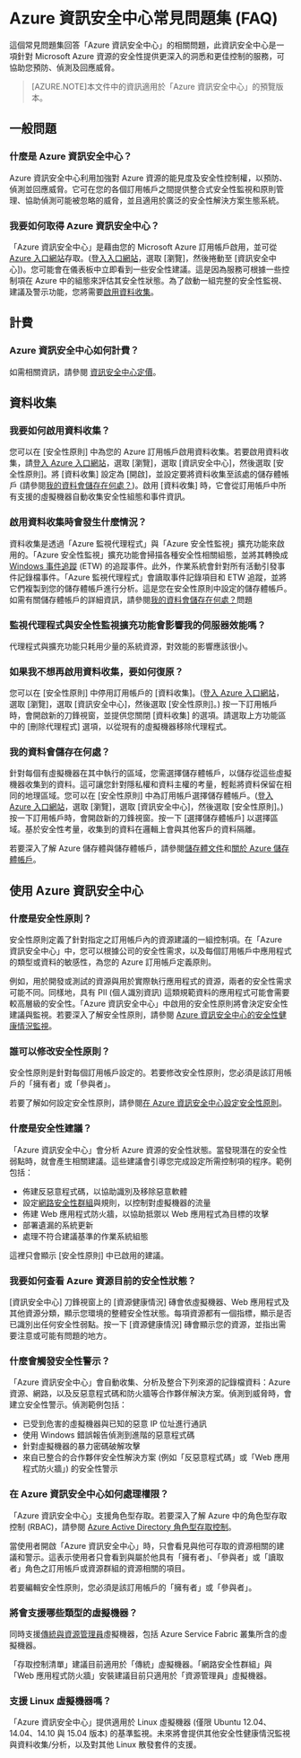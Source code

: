 <properties
   pageTitle="Azure 資訊安全中心常見問題集 (FAQ) | Microsoft Azure"
   description="這個常見問題集回答「Azure 資訊安全中心」的相關問題。"
   services="security-center"
   documentationCenter="na"
   authors="TerryLanfear"
   manager="StevenPo"
   editor=""/>

<tags
   ms.service="security-center"
   ms.devlang="na"
   ms.topic="article"
   ms.tgt_pltfrm="na"
   ms.workload="na"
   ms.date="12/10/2015"
   ms.author="terrylan"/>

# Azure 資訊安全中心常見問題集 (FAQ)

這個常見問題集回答「Azure 資訊安全中心」的相關問題，此資訊安全中心是一項針對 Microsoft Azure 資源的安全性提供更深入的洞悉和更佳控制的服務，可協助您預防、偵測及回應威脅。

> [AZURE.NOTE]本文件中的資訊適用於「Azure 資訊安全中心」的預覽版本。

## 一般問題

### 什麼是 Azure 資訊安全中心？
Azure 資訊安全中心利用加強對 Azure 資源的能見度及安全性控制權，以預防、偵測並回應威脅。它可在您的各個訂用帳戶之間提供整合式安全性監視和原則管理、協助偵測可能被忽略的威脅，並且適用於廣泛的安全性解決方案生態系統。

### 我要如何取得 Azure 資訊安全中心？
「Azure 資訊安全中心」是藉由您的 Microsoft Azure 訂用帳戶啟用，並可從 [Azure 入口網站](http://azure.microsoft.com/features/azure-portal/)存取。([登入入口網站](https://portal.azure.com)，選取 [瀏覽]，然後捲動至 [資訊安全中心])。您可能會在儀表板中立即看到一些安全性建議。這是因為服務可根據一些控制項在 Azure 中的組態來評估其安全性狀態。為了啟動一組完整的安全性監視、建議及警示功能，您將需要[啟用資料收集](#data-collection)。

## 計費

### Azure 資訊安全中心如何計費？
如需相關資訊，請參閱 [資訊安全中心定價](https://azure.microsoft.com/pricing/details/security-center/)。

## 資料收集

### 我要如何啟用資料收集？<a name=data-collection></a>
您可以在 [安全性原則] 中為您的 Azure 訂用帳戶啟用資料收集。若要啟用資料收集，請[登入 Azure 入口網站](https://portal.azure.com)，選取 [瀏覽]，選取 [資訊安全中心]，然後選取 [安全性原則]。將 [資料收集] 設定為 [開啟]，並設定要將資料收集至該處的儲存體帳戶 (請參閱[我的資料會儲存在何處？](#where-is-my-data-stored))。啟用 [資料收集] 時，它會從訂用帳戶中所有支援的虛擬機器自動收集安全性組態和事件資訊。

### 啟用資料收集時會發生什麼情況？
資料收集是透過「Azure 監視代理程式」與「Azure 安全性監視」擴充功能來啟用的。「Azure 安全性監視」擴充功能會掃描各種安全性相關組態，並將其轉換成 [Windows 事件追蹤](https://msdn.microsoft.com/library/windows/desktop/bb968803.aspx) (ETW) 的追蹤事件。此外，作業系統會針對所有活動引發事件記錄檔事件。「Azure 監視代理程式」會讀取事件記錄項目和 ETW 追蹤，並將它們複製到您的儲存體帳戶進行分析。這是您在安全性原則中設定的儲存體帳戶。如需有關儲存體帳戶的詳細資訊，請參閱[我的資料會儲存在何處？](#where-is-my-data-stored)問題

### 監視代理程式與安全性監視擴充功能會影響我的伺服器效能嗎？
代理程式與擴充功能只耗用少量的系統資源，對效能的影響應該很小。

### 如果我不想再啟用資料收集，要如何復原？
您可以在 [安全性原則] 中停用訂用帳戶的 [資料收集]。([登入 Azure 入口網站](https://portal.azure.com)，選取 [瀏覽]，選取 [資訊安全中心]，然後選取 [安全性原則]。) 按一下訂用帳戶時，會開啟新的刀鋒視窗，並提供您關閉 [資料收集] 的選項。請選取上方功能區中的 [刪除代理程式] 選項，以從現有的虛擬機器移除代理程式。

### 我的資料會儲存在何處？<a name=where-is-my-data-stored></a>
針對每個有虛擬機器在其中執行的區域，您需選擇儲存體帳戶，以儲存從這些虛擬機器收集到的資料。這可讓您針對隱私權和資料主權的考量，輕鬆將資料保留在相同的地理區域。您可以在 [安全性原則] 中為訂用帳戶選擇儲存體帳戶。([登入 Azure 入口網站](https://portal.azure.com)，選取 [瀏覽]，選取 [資訊安全中心]，然後選取 [安全性原則]。) 按一下訂用帳戶時，會開啟新的刀鋒視窗。按一下 [選擇儲存體帳戶] 以選擇區域。基於安全性考量，收集到的資料在邏輯上會與其他客戶的資料隔離。

若要深入了解 Azure 儲存體與儲存體帳戶，請參閱[儲存體文件](https://azure.microsoft.com/documentation/services/storage/)和[關於 Azure 儲存體帳戶](storage-create-storage-account.md)。

## 使用 Azure 資訊安全中心

### 什麼是安全性原則？
安全性原則定義了針對指定之訂用帳戶內的資源建議的一組控制項。在「Azure 資訊安全中心」中，您可以根據公司的安全性需求，以及每個訂用帳戶中應用程式的類型或資料的敏感性，為您的 Azure 訂用帳戶定義原則。

例如，用於開發或測試的資源與用於實際執行應用程式的資源，兩者的安全性需求可能不同。同樣地，具有 PII (個人識別資訊) 這類規範資料的應用程式可能會需要較高層級的安全性。「Azure 資訊安全中心」中啟用的安全性原則將會決定安全性建議與監視。若要深入了解安全性原則，請參閱 [Azure 資訊安全中心的安全性健康情況監視](security-center-monitoring.md)。

### 誰可以修改安全性原則？
安全性原則是針對每個訂用帳戶設定的。若要修改安全性原則，您必須是該訂用帳戶的「擁有者」或「參與者」。

若要了解如何設定安全性原則，請參閱[在 Azure 資訊安全中心設定安全性原則](security-center-policies.md)。

### 什麼是安全性建議？
「Azure 資訊安全中心」會分析 Azure 資源的安全性狀態。當發現潛在的安全性弱點時，就會產生相關建議。這些建議會引導您完成設定所需控制項的程序。範例包括：

- 佈建反惡意程式碼，以協助識別及移除惡意軟體
- 設定[網路安全性群組](virtual-networks-nsg.md)與規則，以控制對虛擬機器的流量
- 佈建 Web 應用程式防火牆，以協助抵禦以 Web 應用程式為目標的攻擊
- 部署遺漏的系統更新
- 處理不符合建議基準的作業系統組態

這裡只會顯示 [安全性原則] 中已啟用的建議。

### 我要如何查看 Azure 資源目前的安全性狀態？
[資訊安全中心] 刀鋒視窗上的 [資源健康情況] 磚會依虛擬機器、Web 應用程式及其他資源分類，顯示您環境的整體安全性狀態。每項資源都有一個指標，顯示是否已識別出任何安全性弱點。按一下 [資源健康情況] 磚會顯示您的資源，並指出需要注意或可能有問題的地方。

### 什麼會觸發安全性警示？
「Azure 資訊安全中心」會自動收集、分析及整合下列來源的記錄檔資料：Azure 資源、網路，以及反惡意程式碼和防火牆等合作夥伴解決方案。偵測到威脅時，會建立安全性警示。偵測範例包括：

- 已受到危害的虛擬機器與已知的惡意 IP 位址進行通訊
- 使用 Windows 錯誤報告偵測到進階的惡意程式碼
- 針對虛擬機器的暴力密碼破解攻擊
- 來自已整合的合作夥伴安全性解決方案 (例如「反惡意程式碼」或「Web 應用程式防火牆」) 的安全性警示

### 在 Azure 資訊安全中心如何處理權限？
「Azure 資訊安全中心」支援角色型存取。若要深入了解 Azure 中的角色型存取控制 (RBAC)，請參閱 [Azure Active Directory 角色型存取控制](role-based-access-control-configure.md)。

當使用者開啟「Azure 資訊安全中心」時，只會看見與他可存取的資源相關的建議和警示。這表示使用者只會看到與屬於他具有「擁有者」、「參與者」或「讀取者」角色之訂用帳戶或資源群組的資源相關的項目。

若要編輯安全性原則，您必須是該訂用帳戶的「擁有者」或「參與者」。

### 將會支援哪些類型的虛擬機器？
同時支援[傳統與資源管理員](azure-classic-rm.md)虛擬機器，包括 Azure Service Fabric 叢集所含的虛擬機器。

「存取控制清單」建議目前適用於「傳統」虛擬機器。「網路安全性群組」與「Web 應用程式防火牆」安裝建議目前只適用於「資源管理員」虛擬機器。

### 支援 Linux 虛擬機器嗎？
「Azure 資訊安全中心」提供適用於 Linux 虛擬機器 (僅限 Ubuntu 12.04、14.04、14.10 與 15.04 版本) 的基準監視。未來將會提供其他安全性健康情況監視與資料收集/分析，以及對其他 Linux 散發套件的支援。

<!---HONumber=AcomDC_1217_2015-->